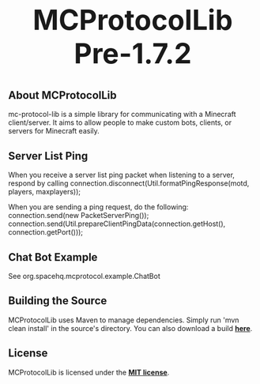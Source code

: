 <b><center><h1>MCProtocolLib Pre-1.7.2</h></center></b>
==========



<b>About MCProtocolLib</b>
--------

mc-protocol-lib is a simple library for communicating with a Minecraft client/server. It aims to allow people to make custom bots, clients, or servers for Minecraft easily.


<b>Server List Ping</b>
--------

When you receive a server list ping packet when listening to a server, respond by calling connection.disconnect(Util.formatPingResponse(motd, players, maxplayers));

When you are sending a ping request, do the following:
  connection.send(new PacketServerPing());
  connection.send(Util.prepareClientPingData(connection.getHost(), connection.getPort()));


<b>Chat Bot Example</b>
--------

See org.spacehq.mcprotocol.example.ChatBot


<b>Building the Source</b>
--------

MCProtocolLib uses Maven to manage dependencies. Simply run 'mvn clean install' in the source's directory.
You can also download a build <b>[here](http://build.spacehq.org/browse/MCPROTOCOLLIB-1.6.4)</b>.


<b>License</b>
---------

MCProtocolLib is licensed under the <b>[MIT license](http://www.opensource.org/licenses/mit-license.html)</b>.
